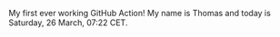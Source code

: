 My first ever working GitHub Action!
My name is Thomas and today is Saturday, 26 March, 07:22 CET. 
